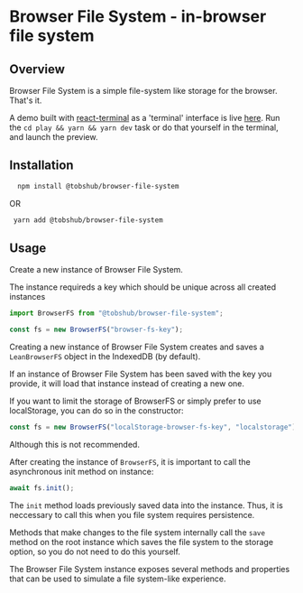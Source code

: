 # Browser File System - in-browser file system

## Overview

Browser File System is a simple file-system like storage for the browser. That's it.

A demo built with [react-terminal](https://www.npmjs.com/package/react-terminal) as a 'terminal' interface is live [here](https://codesandbox.io/p/github/Tobshub/browser-file-system/main?file=%2Fsrc%2Findex.ts&selection=%5B%7B%22endColumn%22%3A50%2C%22endLineNumber%22%3A198%2C%22startColumn%22%3A37%2C%22startLineNumber%22%3A198%7D%5D&workspace=%257B%2522activeFileId%2522%253A%2522clfh5e3s4000ag3hjff1g9sa8%2522%252C%2522openFiles%2522%253A%255B%2522%252Fplay%252Fsrc%252FApp.jsx%2522%255D%252C%2522sidebarPanel%2522%253A%2522EXPLORER%2522%252C%2522gitSidebarPanel%2522%253A%2522COMMIT%2522%252C%2522spaces%2522%253A%257B%2522clfh63kw900sa2v6jgq3edrlp%2522%253A%257B%2522devtools%2522%253A%255B%255D%252C%2522key%2522%253A%2522clfh63kw900sa2v6jgq3edrlp%2522%252C%2522name%2522%253A%2522cd%2520play%2520%2526%2526%2520yarn%2520%2526%2526%2520yarn%2520dev%2522%257D%257D%252C%2522currentSpace%2522%253A%2522clfh63kw900sa2v6jgq3edrlp%2522%252C%2522spacesOrder%2522%253A%255B%2522clfh63kw900sa2v6jgq3edrlp%2522%255D%252C%2522hideCodeEditor%2522%253Afalse%257D). Run the `cd play && yarn && yarn dev` task or do that yourself in the terminal, and launch the preview.

## Installation

```bash
  npm install @tobshub/browser-file-system
```

OR

```bash
 yarn add @tobshub/browser-file-system
```

## Usage

Create a new instance of Browser File System.

The instance requireds a key which should be unique across all created instances

```js
import BrowserFS from "@tobshub/browser-file-system";

const fs = new BrowserFS("browser-fs-key");
```

Creating a new instance of Browser File System creates and saves a `LeanBrowserFS` object in the IndexedDB (by default).

If an instance of Browser File System has been saved with the key you provide, it will load that instance instead of creating a new one.

If you want to limit the storage of BrowserFS or simply prefer to use localStorage, you can do so in the constructor:

```js
const fs = new BrowserFS("localStorage-browser-fs-key", "localstorage");
```

Although this is not recommended.

After creating the instance of `BrowserFS`, it is important to call the asynchronous init method on instance:

```js
await fs.init();
```

The `init` method loads previously saved data into the instance. Thus, it is neccessary to call this when you file system requires persistence.

Methods that make changes to the file system internally call the `save` method on the root instance which saves the file system to the storage option, so you do not need to do this yourself.

The Browser File System instance exposes several methods and properties that can be used to simulate a file system-like experience.
